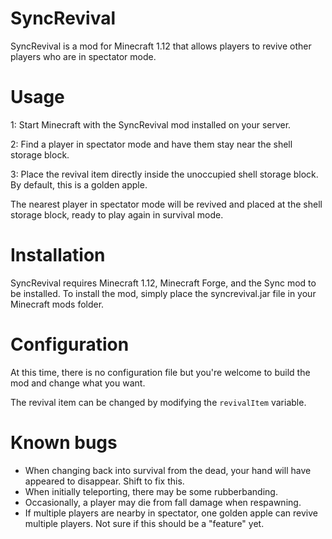 # SyncRevival
SyncRevival is a mod for Minecraft 1.12 that allows players to revive other players who are in spectator mode.

# Usage
1: Start Minecraft with the SyncRevival mod installed on your server.

2: Find a player in spectator mode and have them stay near the shell storage block.

3: Place the revival item directly inside the unoccupied shell storage block. By default, this is a golden apple.

The nearest player in spectator mode will be revived and placed at the shell storage block, ready to play again in survival mode.

# Installation
SyncRevival requires Minecraft 1.12, Minecraft Forge, and the Sync mod to be installed. To install the mod, simply place the syncrevival.jar file in your Minecraft mods folder.

# Configuration
At this time, there is no configuration file but you're welcome to build the mod and change what you want.

The revival item can be changed by modifying the `revivalItem` variable.

# Known bugs
- When changing back into survival from the dead, your hand will have appeared to disappear. Shift to fix this.
- When initially teleporting, there may be some rubberbanding.
- Occasionally, a player may die from fall damage when respawning.
- If multiple players are nearby in spectator, one golden apple can revive multiple players. Not sure if this should be a "feature" yet.
